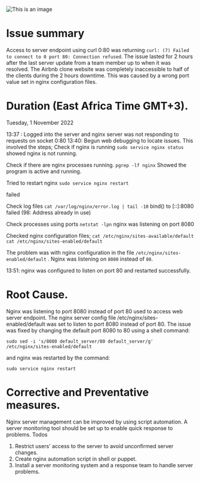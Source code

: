 ![This is an image](https://media.makeameme.org/created/if-you-could-436e34b63e.jpg)

# Issue summary
Access to server endpoint using curl 0:80 was returning `curl: (7) Failed to connect to 0 port 80: Connection refused`. The issue lasted for 2 hours after the last server update from a team member up to when it was resolved. The Airbnb clone website was completely inaccessible to half of the clients during the 2 hours downtime. This was caused by a wrong  port value set in nginx configuration files.

# Duration (East Africa Time GMT+3).
Tuesday, 1 November 2022


13:37 : Logged into the server and nginx server was not responding to requests on socket 0:80
13:40: Begun web debugging to locate issues. This involved the steps;
Check if nginx is running 
`sudo service nginx status`
showed nginx is not running.

Check if there are nginx processes running.
`pgrep -lf nginx`
Showed the program is active and running.

Tried to restart nginx
`sudo service nginx restart`

failed

Check log files
`cat /var/log/nginx/error.log | tail -10`
bind() to [::]:8080 failed (98: Address already in use)

Check processes using ports
`netstat -lpn`
nginx was listening on port 8080

Checked nginx configuration files;
`cat /etc/nginx/sites-available/default`
`cat /etc/nginx/sites-enabled/default`

The problem was with nginx configuration in the file `/etc/nginx/sites-enabled/default` . Nginx was listening on `8080` instead of `80`.

13:51: nginx was configured to listen on port 80 and restarted successfully.
# Root Cause.
Nginx was listening to port 8080 instead of port 80 used to access web server endpoint. The nginx server config file /etc/nginx/sites-enabled/default was set to listen to port 8080 instead of port 80. The issue was fixed by changing the default port 8080 to 80 using  a shell command:

`sudo sed -i 's/8080 default_server/80 default_server/g' /etc/nginx/sites-enabled/default`

and nginx was restarted by the command:

`sudo service nginx restart`

# Corrective and Preventative measures.
Nginx server management can be improved by using script automation. A server monitoring tool should be set up to enable quick response to problems.
Todos
1. Restrict users' access to the server to avoid unconfirmed server changes.
2. Create nginx automation script in shell or puppet.
3. Install a server monitoring system and a response team to handle server problems.
